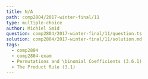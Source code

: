 ```yaml
---
title: N/A
path: comp2804/2017-winter-final/11
type: multiple-choice
author: Michiel Smid
question: comp2804/2017-winter-final/11/question.ts
solution: comp2804/2017-winter-final/11/solution.md
tags:
  - comp2804
  - comp2804-exam
  - Permutations and \binomial Coefficients (3.6.1)
  - The Product Rule (3.1)
---
```

